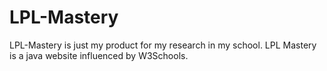 # LPL-Mastery
LPL-Mastery is just my product for my research in my school.
LPL Mastery is a java website influenced by W3Schools.
